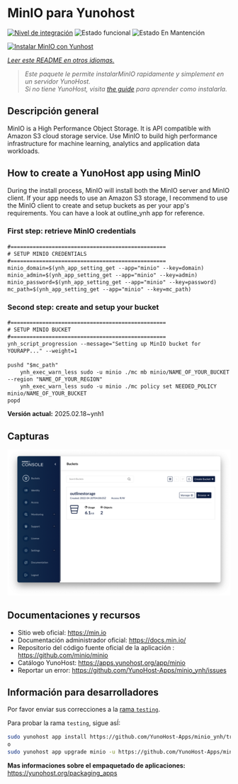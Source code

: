 <!--
Este archivo README esta generado automaticamente<https://github.com/YunoHost/apps/tree/master/tools/readme_generator>
No se debe editar a mano.
-->

# MinIO para Yunohost

[![Nivel de integración](https://apps.yunohost.org/badge/integration/minio)](https://ci-apps.yunohost.org/ci/apps/minio/)
![Estado funcional](https://apps.yunohost.org/badge/state/minio)
![Estado En Mantención](https://apps.yunohost.org/badge/maintained/minio)

[![Instalar MinIO con Yunhost](https://install-app.yunohost.org/install-with-yunohost.svg)](https://install-app.yunohost.org/?app=minio)

*[Leer este README en otros idiomas.](./ALL_README.md)*

> *Este paquete le permite instalarMinIO rapidamente y simplement en un servidor YunoHost.*  
> *Si no tiene YunoHost, visita [the guide](https://yunohost.org/install) para aprender como instalarla.*

## Descripción general

MinIO is a High Performance Object Storage. It is API compatible with Amazon S3 cloud storage service. Use MinIO to build high performance infrastructure for machine learning, analytics and application data workloads.

## How to create a YunoHost app using MinIO
During the install process, MinIO will install both the MinIO server and MinIO client.
If your app needs to use an Amazon S3 storage, I recommend to use the MinIO client to create and setup buckets as per your app's requirements. You can have a look at outline_ynh app for reference.

### First step: retrieve MinIO credentials
```
#=================================================
# SETUP MINIO CREDENTIALS
#=================================================
minio_domain=$(ynh_app_setting_get --app="minio" --key=domain)
minio_admin=$(ynh_app_setting_get --app="minio" --key=admin)
minio_password=$(ynh_app_setting_get --app="minio" --key=password)
mc_path=$(ynh_app_setting_get --app="minio" --key=mc_path)
```

### Second step: create and setup your bucket
```
#=================================================
# SETUP MINIO BUCKET
#=================================================
ynh_script_progression --message="Setting up MinIO bucket for YOURAPP..." --weight=1

pushd "$mc_path"
	ynh_exec_warn_less sudo -u minio ./mc mb minio/NAME_OF_YOUR_BUCKET --region "NAME_OF_YOUR_REGION"
	ynh_exec_warn_less sudo -u minio ./mc policy set NEEDED_POLICY minio/NAME_OF_YOUR_BUCKET
popd
```

**Versión actual:** 2025.02.18~ynh1

## Capturas

![Captura de MinIO](./doc/screenshots/minio-browser.png)

## Documentaciones y recursos

- Sitio web oficial: <https://min.io>
- Documentación administrador oficial: <https://docs.min.io/>
- Repositorio del código fuente oficial de la aplicación : <https://github.com/minio/minio>
- Catálogo YunoHost: <https://apps.yunohost.org/app/minio>
- Reportar un error: <https://github.com/YunoHost-Apps/minio_ynh/issues>

## Información para desarrolladores

Por favor enviar sus correcciones a la [rama `testing`](https://github.com/YunoHost-Apps/minio_ynh/tree/testing).

Para probar la rama `testing`, sigue asÍ:

```bash
sudo yunohost app install https://github.com/YunoHost-Apps/minio_ynh/tree/testing --debug
o
sudo yunohost app upgrade minio -u https://github.com/YunoHost-Apps/minio_ynh/tree/testing --debug
```

**Mas informaciones sobre el empaquetado de aplicaciones:** <https://yunohost.org/packaging_apps>
